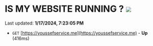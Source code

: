 # IS MY WEBSITE RUNNING ? [![](https://img.shields.io/static/v1?label=Sponsor&message=%E2%9D%A4&logo=GitHub&color=%23fe8e86)](https://github.com/sponsors/<username>)

Last updated: **1/17/2024, 7:23:05 PM**

- `GET` [https://youssefservice.me](https://youssefservice.me) - **Up** (416ms)
